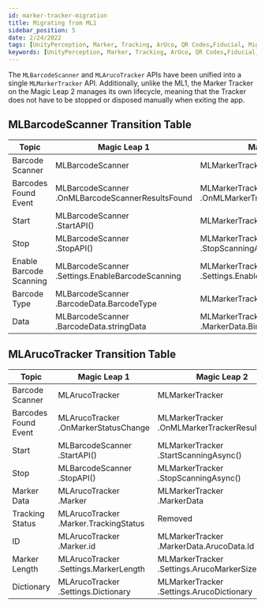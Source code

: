 ```yaml
---
id: marker-tracker-migration
title: Migrating from ML1
sidebar_position: 5
date: 2/24/2022
tags: [UnityPerception, Marker, Tracking, ArUco, QR Codes,Fiducial, Migration]
keywords: [UnityPerception, Marker, Tracking, ArUco, QR Codes,Fiducial, Migration]
---
```


The `MLBarcodeScanner` and `MLArucoTracker` APIs have been unified into a single `MLMarkerTracker` API. Additionally, unlike the ML1, the Marker Tracker on the Magic Leap 2 manages its own lifecycle, meaning that the Tracker does not have to be stopped or disposed manually when exiting the app.

## MLBarcodeScanner Transition Table

| Topic | Magic Leap 1 | Magic Leap 2 |
|---|---|---|
| Barcode Scanner | MLBarcodeScanner | MLMarkerTracker |
| Barcodes Found Event | MLBarcodeScanner<br />.OnMLBarcodeScannerResultsFound | MLMarkerTracker<br />.OnMLMarkerTrackerResultsFound |
| Start | MLBarcodeScanner<br />.StartAPI() | MLMarkerTrackerStartScanningAsync() |
| Stop | MLBarcodeScanner<br />.StopAPI() | MLMarkerTracker<br />.StopScanningAsync()  |
| Enable Barcode Scanning | MLBarcodeScanner<br />.Settings.EnableBarcodeScanning | MLMarkerTracker<br />.Settings.EnableMarkerScanning |
| Barcode Type | MLBarcodeScanner<br />.BarcodeData.BarcodeType | MLMarkerTracker.MarkerType |
| Data | MLBarcodeScanner<br />.BarcodeData.stringData | MLMarkerTracker<br />.MarkerData.BinaryData|

## MLArucoTracker Transition Table

| Topic | Magic Leap 1 | Magic Leap 2 |
|---|---|---|
| Barcode Scanner | MLArucoTracker | MLMarkerTracker |
| Barcodes Found Event | MLArucoTracker<br />.OnMarkerStatusChange | MLMarkerTracker<br />.OnMLMarkerTrackerResultsFound |
| Start | MLBarcodeScanner<br />.StartAPI() | MLMarkerTracker<br />.StartScanningAsync() |
| Stop | MLBarcodeScanner<br />.StopAPI() | MLMarkerTracker<br />.StopScanningAsync()  |
| Marker Data | MLArucoTracker<br />.Marker | MLMarkerTracker<br />.MarkerData |
| Tracking Status | MLArucoTracker<br />.Marker.TrackingStatus | Removed |
| ID | MLArucoTracker<br />.Marker.id | MLMarkerTracker<br />.MarkerData.ArucoData.Id |
| Marker Length | MLArucoTracker<br />.Settings.MarkerLength | MLMarkerTracker<br />.Settings.ArucoMarkerSize |
| Dictionary | MLArucoTracker<br />.Settings.Dictionary | MLMarkerTracker<br />.Settings.ArucoDictionary |
